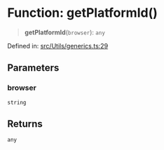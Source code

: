 # Function: getPlatformId()

> **getPlatformId**(`browser`): `any`

Defined in: [src/Utils/generics.ts:29](https://github.com/Fokusdotid/Baileys/blob/4c54e9ae0a9f37422d51e97c3454891bf06f36e1/src/Utils/generics.ts#L29)

## Parameters

### browser

`string`

## Returns

`any`
